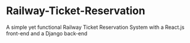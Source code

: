 # Railway-Ticket-Reservation
A simple yet functional Railway Ticket Reservation System with a React.js front-end and a Django back-end
